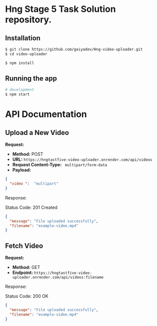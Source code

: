 # Hng Stage 5 Task Solution repository.

## Installation

```bash
$ git clone https://github.com/gaiyadev/Hng-video-uploader.git
$ cd video-uploader
```

```bash
$ npm install
```

## Running the app

```bash
# development
$ npm start
```

# API Documentation

## Upload a New Video

**Request:**

- **Method:** POST
- **URL:** `https://hngtastfive-video-uploader.onrender.com/api/videos`
- **Request Content-Type:** ` multipart/form-data`
- **Payload:**

```json
{
  "video ":  "multipart"
}
```
Response:

Status Code: 201 Created

```json
{
  "message": "File uploaded successfully",
  "filename": "example-video.mp4"
}

```

## Fetch Video

**Request:**

- **Method:** GET
- **Endpoint:**  `https://hngtastfive-video-uploader.onrender.com/api/videos:filename`

Response:

Status Code: 200 OK
```json
{
  "message": "File uploaded successfully",
  "filename": "example-video.mp4"
}
```


